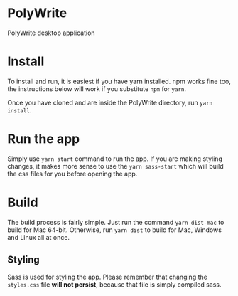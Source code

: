 # PolyWrite
PolyWrite desktop application

# Install
To install and run, it is easiest if you have yarn installed. npm works fine too, the instructions below will work if you substitute `npm` for `yarn`.

Once you have cloned and are inside the PolyWrite directory, run `yarn install`.

# Run the app
Simply use `yarn start` command to run the app. If you are making styling changes, it makes more sense to use the `yarn sass-start` which will build the css files for you before opening the app.

# Build
The build process is fairly simple. Just run the command `yarn dist-mac` to build for Mac 64-bit. Otherwise, run `yarn dist` to build for Mac, Windows and Linux all at once.

## Styling
Sass is used for styling the app. Please remember that changing the `styles.css` file <b>will not persist</b>, because that file is simply compiled sass.
